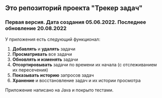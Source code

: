 ## Это репозиторий проекта "Трекер задач"  
### Первая версия. Дата создания 05.06.2022. Последнее обновление 20.08.2022

У приложения есть следующий функционал:

1. **Добавлять** и **удалять** задачи
2. **Просматривать** все задачи
3. **Обновлять и изменять** задачи
4. **Отсортировывать** задачи по времени их начала (с отслеживанием их пересечения)
5. **Показывать историю** запросов задач
6. **Хранение** и восстановление задач и их истории просмотра

Приложение написано на Java и покрыто тестами. 


